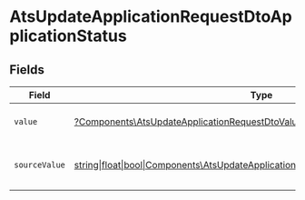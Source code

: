 # AtsUpdateApplicationRequestDtoApplicationStatus


## Fields

| Field                                                                                                                                                      | Type                                                                                                                                                       | Required                                                                                                                                                   | Description                                                                                                                                                | Example                                                                                                                                                    |
| ---------------------------------------------------------------------------------------------------------------------------------------------------------- | ---------------------------------------------------------------------------------------------------------------------------------------------------------- | ---------------------------------------------------------------------------------------------------------------------------------------------------------- | ---------------------------------------------------------------------------------------------------------------------------------------------------------- | ---------------------------------------------------------------------------------------------------------------------------------------------------------- |
| `value`                                                                                                                                                    | [?Components\AtsUpdateApplicationRequestDtoValue](../../Models/Components/AtsUpdateApplicationRequestDtoValue.md)                                          | :heavy_minus_sign:                                                                                                                                         | The status of the application.                                                                                                                             | hired                                                                                                                                                      |
| `sourceValue`                                                                                                                                              | [string\|float\|bool\|Components\AtsUpdateApplicationRequestDtoSourceValue4\|array\|null](../../Models/Components/AtsUpdateApplicationRequestDtoSourceValue.md) | :heavy_minus_sign:                                                                                                                                         | The source value of the application status.                                                                                                                | Hired                                                                                                                                                      |